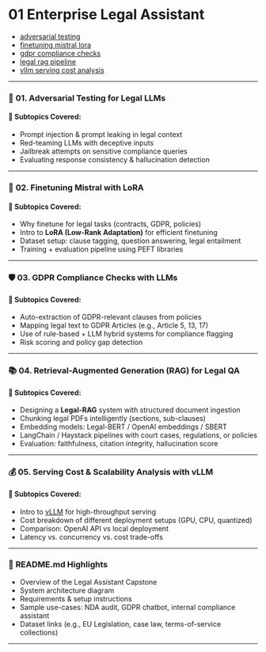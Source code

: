 # 01 Enterprise Legal Assistant

- [adversarial testing](./adversarial_testing.ipynb)
- [finetuning mistral lora](./finetuning_mistral_lora.ipynb)
- [gdpr compliance checks](./gdpr_compliance_checks.ipynb)
- [legal rag pipeline](./legal_rag_pipeline.ipynb)
- [vllm serving cost analysis](./vllm_serving_cost_analysis.ipynb)

---

### 🔐 **01. Adversarial Testing for Legal LLMs**

#### 📌 **Subtopics Covered:**
- Prompt injection & prompt leaking in legal context  
- Red-teaming LLMs with deceptive inputs  
- Jailbreak attempts on sensitive compliance queries  
- Evaluating response consistency & hallucination detection  

---

### 🧠 **02. Finetuning Mistral with LoRA**

#### 📌 **Subtopics Covered:**
- Why finetune for legal tasks (contracts, GDPR, policies)  
- Intro to **LoRA (Low-Rank Adaptation)** for efficient finetuning  
- Dataset setup: clause tagging, question answering, legal entailment  
- Training + evaluation pipeline using PEFT libraries  

---

### 🛡 **03. GDPR Compliance Checks with LLMs**

#### 📌 **Subtopics Covered:**
- Auto-extraction of GDPR-relevant clauses from policies  
- Mapping legal text to GDPR Articles (e.g., Article 5, 13, 17)  
- Use of rule-based + LLM hybrid systems for compliance flagging  
- Risk scoring and policy gap detection  

---

### 📚 **04. Retrieval-Augmented Generation (RAG) for Legal QA**

#### 📌 **Subtopics Covered:**
- Designing a **Legal-RAG** system with structured document ingestion  
- Chunking legal PDFs intelligently (sections, sub-clauses)  
- Embedding models: Legal-BERT / OpenAI embeddings / SBERT  
- LangChain / Haystack pipelines with court cases, regulations, or policies  
- Evaluation: faithfulness, citation integrity, hallucination score  

---

### 💰 **05. Serving Cost & Scalability Analysis with vLLM**

#### 📌 **Subtopics Covered:**
- Intro to [vLLM](https://github.com/vllm-project/vllm) for high-throughput serving  
- Cost breakdown of different deployment setups (GPU, CPU, quantized)  
- Comparison: OpenAI API vs local deployment  
- Latency vs. concurrency vs. cost trade-offs  

---

### 📘 **README.md Highlights**

- Overview of the Legal Assistant Capstone  
- System architecture diagram  
- Requirements & setup instructions  
- Sample use-cases: NDA audit, GDPR chatbot, internal compliance assistant  
- Dataset links (e.g., EU Legislation, case law, terms-of-service collections)

---

